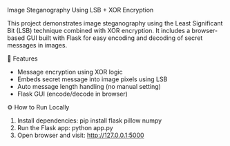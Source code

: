 Image Steganography Using LSB + XOR Encryption

This project demonstrates image steganography using the Least Significant Bit (LSB) technique combined with XOR encryption. It includes a browser-based GUI built with Flask for easy encoding and decoding of secret messages in images.


🚀 Features

- Message encryption using XOR logic
- Embeds secret message into image pixels using LSB
- Auto message length handling (no manual setting)
- Flask GUI (encode/decode in browser)


⚙️ How to Run Locally

  1. Install dependencies:
  pip install flask pillow numpy
  2. Run the Flask app:
  python app.py
  3. Open browser and visit:
  http://127.0.0.1:5000



